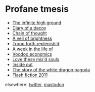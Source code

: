 <h1 class="main">Profane tmesis</h1>

<ul class="stories">
<li><a href="infinite-high-ground">The infinite high ground</a></li>
<li><a href="diary">Diary of a decoy</a></li>
<li><a href="chain-of-thought">Chain of thought</a></li>
<li><a href="a-veil-of-brightness">A veil of brightness</a></li>
<li><a href="troop-forth-replenishd">Troop forth replenish'd</a></li>
<li><a href="a-week-in-the-life-of">A week in the life of</a></li>
<li><a href="voodo-economics">Voodoo economics</a></li>
<li><a href="love-these-mixd-souls">Love these mix'd souls</a></li>
<li><a href="inside-out">Inside out</a></li>
<li><a href="the-story-of-the-white-dragon-pagoda">The story of the white dragon pagoda</a></li>
<li><a href="flash-fiction-2011">Flash fiction 2011</a></li>
</ul>

<span class="elsewhere">elsewhere</span>: <a href="https://twitter.com/profane_tmesis/">twitter</a>,  <a href="https://writing.exchange/@ptmesis">mastodon</a>


